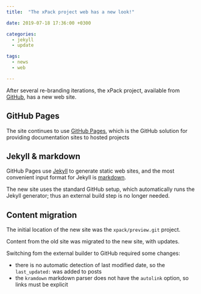 ```yaml
---
title:  "The xPack project web has a new look!"

date: 2019-07-18 17:36:00 +0300

categories:
  - jekyll
  - update

tags:
  - news
  - web

---
```


After several re-branding iterations, the xPack project, available from
[GitHub](https://github.com/xpack), has a new web site.

## GitHub Pages

The site continues to use [GitHub Pages](https://pages.github.com),
which is the GitHub solution for providing documentation sites to hosted
projects

## Jekyll & markdown

GitHub Pages use [Jekyll](http://jekyllrb.com) to generate static web
sites, and the most convenient input format for Jekyll is
[markdown](http://daringfireball.net/projects/markdown/syntax).

The new site uses the standard GitHub setup, which automatically runs
the Jekyll generator; thus an external build step is no longer needed.

## Content migration

The initial location of the new site was the `xpack/preview.git` project.

Content from the old site was migrated to the new site, with updates.

Switching fom the external builder to GitHub required some changes:

- there is no automatic detection of last modified date, so
  the `last_updated:` was added to posts
- the `kramdown` markdown parser does not have the `autolink` option, so
  links must be explicit


